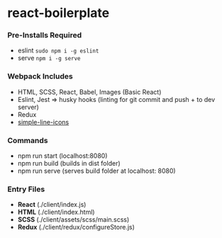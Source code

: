 # react-boilerplate

### Pre-Installs Required
* eslint ```sudo npm i -g eslint```
* serve ```npm i -g serve```

### Webpack Includes
* HTML, SCSS, React, Babel, Images (Basic React)
* Eslint, Jest => husky hooks (linting for git commit and push + to dev server)
* Redux
* [simple-line-icons](https://simplelineicons.github.io)

### Commands
* npm run start (localhost:8080)
* npm run build (builds in dist folder)
* npm run serve (serves build folder at localhost: 8080)

### Entry Files
* **React** (./client/index.js)
* **HTML** (./client/index.html)
* **SCSS** (./client/assets/scss/main.scss)
* **Redux** (./client/redux/configureStore.js)